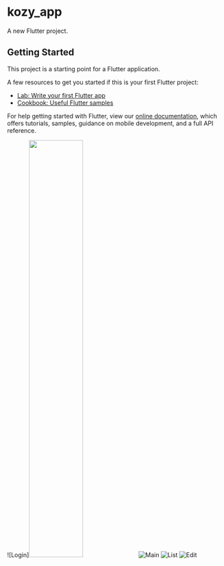 # kozy_app

A new Flutter project.

## Getting Started

This project is a starting point for a Flutter application.

A few resources to get you started if this is your first Flutter project:

- [Lab: Write your first Flutter app](https://flutter.dev/docs/get-started/codelab)
- [Cookbook: Useful Flutter samples](https://flutter.dev/docs/cookbook)

For help getting started with Flutter, view our
[online documentation](https://flutter.dev/docs), which offers tutorials,
samples, guidance on mobile development, and a full API reference.

![Login]<img src="https://user-images.githubusercontent.com/29410722/155874247-8d666656-4a3a-4426-9f91-470c7c34b983.png" width="50%" height="50%" />
![Main](https://user-images.githubusercontent.com/29410722/155874353-8ebbd3fa-0648-4afe-98e7-55335a42d753.png)
![List](https://user-images.githubusercontent.com/29410722/155874359-86b01cdc-326c-4ba2-baff-e581c408a06c.png)
![Edit](https://user-images.githubusercontent.com/29410722/155874366-249e471b-3658-468e-85db-f518a9046403.png)
